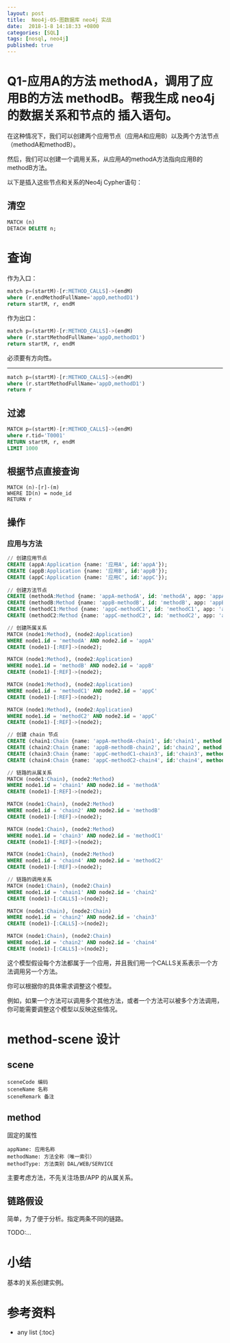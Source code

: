 ```yaml
---
layout: post
title:  Neo4j-05-图数据库 neo4j 实战
date:  2018-1-8 14:18:33 +0800
categories: [SQL]
tags: [nosql, neo4j]
published: true
---
```



# Q1-应用A的方法 methodA，调用了应用B的方法 methodB。帮我生成 neo4j 的数据关系和节点的 插入语句。

在这种情况下，我们可以创建两个应用节点（应用A和应用B）以及两个方法节点（methodA和methodB）。

然后，我们可以创建一个调用关系，从应用A的methodA方法指向应用B的methodB方法。

以下是插入这些节点和关系的Neo4j Cypher语句：

## 清空

```sql
MATCH (n)  
DETACH DELETE n;
```


# 查询

作为入口：

```sql
match p=(startM)-[r:METHOD_CALLS]->(endM) 
where (r.endMethodFullName='appD,methodD1') 
return startM, r, endM
```

作为出口：

```sql
match p=(startM)-[r:METHOD_CALLS]->(endM) 
where (r.startMethodFullName='appD,methodD1') 
return startM, r, endM
```

必须要有方向性。


------------------ 

```sql
match p=(startM)-[r:METHOD_CALLS]->(endM) 
where (r.startMethodFullName='appD,methodD1') 
return r
```

## 过滤

```sql
MATCH p=(startM)-[r:METHOD_CALLS]->(endM) 
where r.tid='T0001'
RETURN startM, r, endM 
LIMIT 1000
```

## 根据节点直接查询

```
MATCH (n)-[r]-(m)
WHERE ID(n) = node_id
RETURN r
```

## 操作

### 应用与方法

```sql
// 创建应用节点  
CREATE (appA:Application {name: '应用A', id:'appA'});  
CREATE (appB:Application {name: '应用B', id:'appB'});  
CREATE (appC:Application {name: '应用C', id:'appC'});  
  
// 创建方法节点  
CREATE (methodA:Method {name: 'appA-methodA', id: 'methodA', app: 'appA'});  
CREATE (methodB:Method {name: 'appB-methodB', id: 'methodB', app: 'appB'});  
CREATE (methodC1:Method {name: 'appC-methodC1', id: 'methodC1', app: 'appC'});  
CREATE (methodC2:Method {name: 'appC-methodC2', id: 'methodC2', app: 'appC'});  

// 创建所属关系
MATCH (node1:Method), (node2:Application)  
WHERE node1.id = 'methodA' AND node2.id = 'appA'  
CREATE (node1)-[:REF]->(node2);

MATCH (node1:Method), (node2:Application)  
WHERE node1.id = 'methodB' AND node2.id = 'appB'  
CREATE (node1)-[:REF]->(node2);

MATCH (node1:Method), (node2:Application)  
WHERE node1.id = 'methodC1' AND node2.id = 'appC'  
CREATE (node1)-[:REF]->(node2);

MATCH (node1:Method), (node2:Application)  
WHERE node1.id = 'methodC2' AND node2.id = 'appC'  
CREATE (node1)-[:REF]->(node2);

// 创建 chain 节点
CREATE (chain1:Chain {name: 'appA-methodA-chain1', id:'chain1', method: 'methodA'});  
CREATE (chain2:Chain {name: 'appB-methodB-chain2', id:'chain2', method: 'methodB'});  
CREATE (chain3:Chain {name: 'appC-methodC1-chain3', id:'chain3', method: 'methodC1'});  
CREATE (chain4:Chain {name: 'appC-methodC2-chain4', id:'chain4', method: 'methodC2'}); 

// 链路的从属关系
MATCH (node1:Chain), (node2:Method)  
WHERE node1.id = 'chain1' AND node2.id = 'methodA'  
CREATE (node1)-[:REF]->(node2);

MATCH (node1:Chain), (node2:Method)  
WHERE node1.id = 'chain2' AND node2.id = 'methodB'  
CREATE (node1)-[:REF]->(node2);

MATCH (node1:Chain), (node2:Method)  
WHERE node1.id = 'chain3' AND node2.id = 'methodC1'  
CREATE (node1)-[:REF]->(node2);

MATCH (node1:Chain), (node2:Method)  
WHERE node1.id = 'chain4' AND node2.id = 'methodC2'  
CREATE (node1)-[:REF]->(node2);

// 链路的调用关系
MATCH (node1:Chain), (node2:Chain)  
WHERE node1.id = 'chain1' AND node2.id = 'chain2'  
CREATE (node1)-[:CALLS]->(node2);

MATCH (node1:Chain), (node2:Chain)  
WHERE node1.id = 'chain2' AND node2.id = 'chain3'  
CREATE (node1)-[:CALLS]->(node2);

MATCH (node1:Chain), (node2:Chain)  
WHERE node1.id = 'chain2' AND node2.id = 'chain4'  
CREATE (node1)-[:CALLS]->(node2);
```


这个模型假设每个方法都属于一个应用，并且我们用一个CALLS关系表示一个方法调用另一个方法。

你可以根据你的具体需求调整这个模型。

例如，如果一个方法可以调用多个其他方法，或者一个方法可以被多个方法调用，你可能需要调整这个模型以反映这些情况。


# method-scene 设计

## scene

```
sceneCode 编码
sceneName 名称
sceneRemark 备注
```

## method

固定的属性

```
appName: 应用名称
methodName: 方法全称（唯一索引）
methodType: 方法类别 DAL/WEB/SERVICE
```

主要考虑方法，不先关注场景/APP 的从属关系。

## 链路假设

简单，为了便于分析。指定两条不同的链路。


TODO:...


# 小结

基本的关系创建实例。

# 参考资料


* any list
{:toc}


